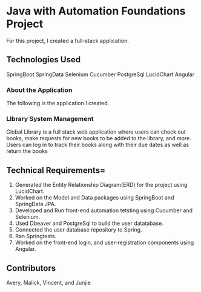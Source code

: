 # Java with Automation Foundations Project

For this project, I created a full-stack application.

## Technologies Used

SpringBoot
SpringData
Selenium
Cucumber
PostgreSql
LucidChart
Angular

### About the Application 

The following is the application I created.  

### LIbrary System Management
Global Library is a full stack web application where users can check out books, make requests for new books to be added to the library, and more. 
Users can log in to track their books along with their due dates as well as return the books

## Technical Requirements=
1. Generated the Entity Relationship Diagram(ERD)  for  the project using LucidChart. 
2. Worked on the Model and Data packages using SpringBoot and SpringData JPA.
3. Developed and Run  front-end automation tetsting using Cucumber and Selenium. 
4. Used Dbeaver and PostgreSql to build the user datatabase. 
5. Connected the user database repository to Spring. 
6. Ran Springtests. 
7. Worked on the front-end login, and user-registration components using Angular.

## Contributors
Avery, Malick, Vincent, and Junjie
